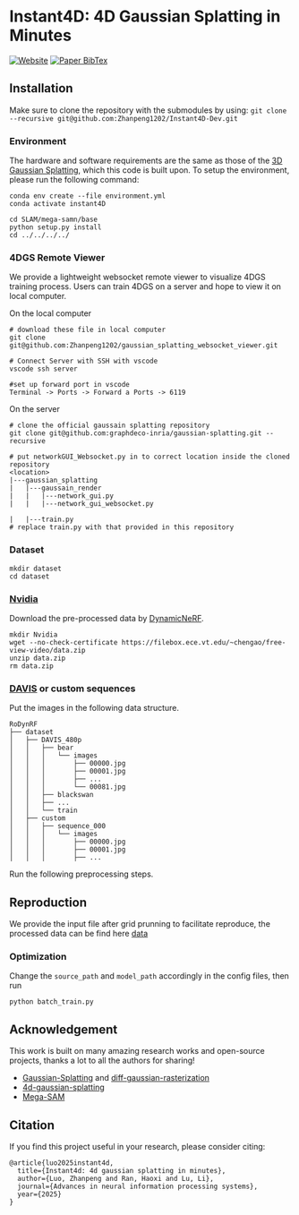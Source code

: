 # Instant4D: 4D Gaussian Splatting in Minutes

<a href="https://instant4d.github.io/"><img src='https://img.shields.io/badge/Website-Instant4D-green' alt='Website'></a>
<a href="#citation"><img src='https://img.shields.io/badge/BibTex-Instant4D-blue' alt='Paper BibTex'></a>



## Installation

Make sure to clone the repository with the submodules by using:
`git clone --recursive git@github.com:Zhanpeng1202/Instant4D-Dev.git`

### Environment

The hardware and software requirements are the same as those of the [3D Gaussian Splatting](https://github.com/graphdeco-inria/gaussian-splatting), which this code is built upon. To setup the environment, please run the following command:

```shell
conda env create --file environment.yml
conda activate instant4D

cd SLAM/mega-samn/base
python setup.py install
cd ../../../../
```




### 4DGS Remote Viewer

We provide a lightweight websocket remote viewer to visualize 4DGS training process. Users can train 4DGS on a server and hope to view it on local computer.

On the local computer

```shell
# download these file in local computer
git clone git@github.com:Zhanpeng1202/gaussian_splatting_websocket_viewer.git

# Connect Server with SSH with vscode
vscode ssh server 

#set up forward port in vscode
Terminal -> Ports -> Forward a Ports -> 6119
```

On the server

```shell
# clone the official gaussain splatting repository
git clone git@github.com:graphdeco-inria/gaussian-splatting.git --recursive

# put networkGUI_Websocket.py in to correct location inside the cloned repository
<location>
|---gaussian_splatting
|   |---gaussain_render
|   |   |---network_gui.py
|   |   |---network_gui_websocket.py

|   |---train.py 
# replace train.py with that provided in this repository
```





### Dataset

```
mkdir dataset
cd dataset
```

### [Nvidia](https://gorokee.github.io/jsyoon/dynamic_synth/)

Download the pre-processed data by [DynamicNeRF](https://github.com/gaochen315/DynamicNeRF).
```
mkdir Nvidia
wget --no-check-certificate https://filebox.ece.vt.edu/~chengao/free-view-video/data.zip
unzip data.zip
rm data.zip
```

### [DAVIS](https://davischallenge.org/davis2016/code.html) or custom sequences

Put the images in the following data structure.
```
RoDynRF                
├── dataset
│   ├── DAVIS_480p
│   │   ├── bear
│   │   │   └── images
│   │   │       ├── 00000.jpg
│   │   │       ├── 00001.jpg
│   │   │       ├── ...
│   │   │       └── 00081.jpg
│   │   ├── blackswan
│   │   ├── ...
│   │   └── train
│   ├── custom
│   │   ├── sequence_000
│   │   │   └── images
│   │   │       ├── 00000.jpg
│   │   │       ├── 00001.jpg
│   │   │       ├── ...
```
Run the following preprocessing steps.


## Reproduction

We provide the input file after grid prunning to facilitate reproduce, the processed data can be find here 
[data](https://drive.google.com/drive/u/1/folders/1Ce4C0WpabtTQvZXeiUmMKVhD5kA9wJPf)


### Optimization

Change the `source_path` and `model_path` accordingly in the config files, then run 
```
python batch_train.py
```


## Acknowledgement

This work is built on many amazing research works and open-source projects, thanks a lot to all the authors for sharing!

- [Gaussian-Splatting](https://github.com/graphdeco-inria/gaussian-splatting) and [diff-gaussian-rasterization](https://github.com/graphdeco-inria/diff-gaussian-rasterization)
- [4d-gaussian-splatting](https://github.com/fudan-zvg/4d-gaussian-splatting)
- [Mega-SAM](https://github.com/mega-sam/mega-sam)

## Citation

If you find this project useful in your research, please consider citing:
```
@article{luo2025instant4d,
  title={Instant4d: 4d gaussian splatting in minutes},
  author={Luo, Zhanpeng and Ran, Haoxi and Lu, Li},
  journal={Advances in neural information processing systems},
  year={2025}
}
```
